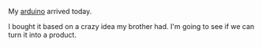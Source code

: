 My [arduino](http://arduino.cc) arrived today.

I bought it based on a crazy idea my brother had.  I'm going to see if
we can turn it into a product.
